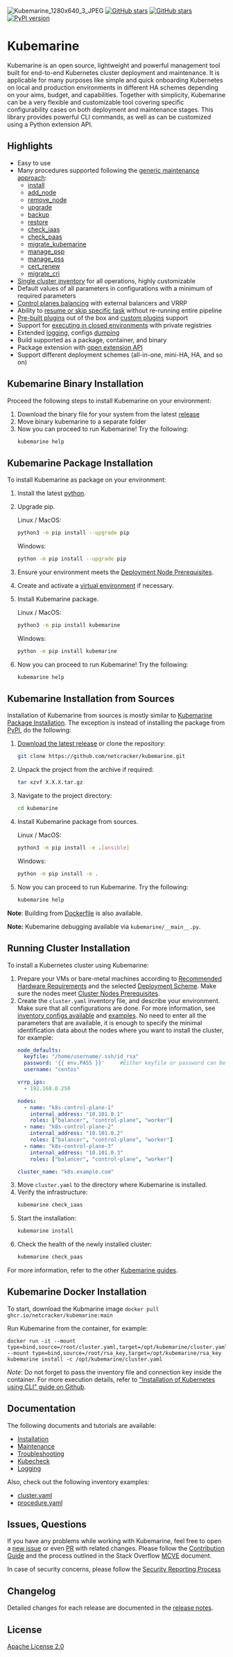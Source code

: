 ![Kubemarine_1280х640_3_JPEG](https://user-images.githubusercontent.com/5212888/162978291-63d55f19-7dc0-4126-ad39-cd69191e7e19.jpg)
[![GitHub stars](https://img.shields.io/github/v/release/Netcracker/Kubemarine)](https://github.com/Netcracker/KubeMarine/releases)
[![GitHub stars](https://img.shields.io/badge/contributions-welcome-orange.svg)](https://github.com/Netcracker/KubeMarine/blob/main/CONTRIBUTING.md)
[![PyPI version](https://badge.fury.io/py/kubemarine.svg)](https://badge.fury.io/py/kubemarine)

# Kubemarine

Kubemarine is an open source, lightweight and powerful management tool built for end-to-end Kubernetes cluster deployment and maintenance. It is applicable for many purposes like simple and quick onboarding Kubernetes on local and production environments in different HA schemes depending on your aims, budget, and capabilities. Together with simplicity, Kubemarine can be a very flexible and customizable tool covering specific configurability cases on both deployment and maintenance stages. This library provides powerful CLI commands, as well as can be customized using a Python extension API.

## Highlights
- Easy to use
- Many procedures supported following the [generic maintenance approach](documentation/Maintenance.md#basics):
  - [install](documentation/Installation.md#)
  - [add_node](documentation/Maintenance.md#add-node-procedure)
  - [remove_node](documentation/Maintenance.md#remove-node-procedure)
  - [upgrade](documentation/Maintenance.md#upgrade-procedure)
  - [backup](documentation/Maintenance.md#backup-procedure)
  - [restore](documentation/Maintenance.md#restore-procedure)
  - [check_iaas](documentation/Kubecheck.md#iaas-procedure)
  - [check_paas](documentation/Kubecheck.md#paas-procedure)
  - [migrate_kubemarine](documentation/Maintenance.md#kubemarine-migration-procedure)
  - [manage_psp](documentation/Maintenance.md#manage-psp-procedure)
  - [manage_pss](documentation/Maintenance.md#manage-pss-procedure)
  - [cert_renew](documentation/Maintenance.md#certificate-renew-procedure)
  - [migrate_cri](documentation/Maintenance.md#migration-cri-procedure)
- [Single cluster inventory](documentation/Installation.md#configuration) for all operations, highly customizable
- Default values of all parameters in configurations with a minimum of required parameters
- [Control planes balancing](documentation/Installation.md#full-ha-scheme) with external balancers and VRRP
- Ability to [resume or skip specific task](documentation/Installation.md#tasks-list-redefinition) without re-running entire pipeline
- [Pre-built plugins](documentation/Installation.md#predefined-plugins) out of the box and [custom plugins](documentation/Installation.md#custom-plugins-installation-procedures) support
- Support for [executing in closed environments](documentation/Installation.md#installation-without-internet-resources) with private registries
- Extended [logging](documentation/Logging.md), configs [dumping](documentation/Installation.md#dump-files)
- Build supported as a package, container, and binary
- Package extension with [open extension API](documentation/PackageExtension.md)
- Support different deployment schemes (all-in-one, mini-HA, HA, and so on)

## Kubemarine Binary Installation
Proceed the following steps to install Kubemarine  on your environment:
1. Download the binary file for your system from the latest [release](https://github.com/Netcracker/KubeMarine/releases)
2. Move binary kubemarine to a separate folder 
3. Now you can proceed to run Kubemarine! Try the following:
   ```bash
   kubemarine help
   ```


## Kubemarine Package Installation
To install Kubemarine as package on your environment:
1. Install the latest [python](https://www.python.org/downloads/).
1. Upgrade pip.

   Linux / MacOS:
   ```bash
   python3 -m pip install --upgrade pip
   ```
   Windows:
   ```bash
   python -m pip install --upgrade pip
   ```
1. Ensure your environment meets the [Deployment Node Prerequisites](documentation/Installation.md#prerequisites-for-deployment-node).
1. Create and activate a [virtual environment](https://realpython.com/python-virtual-environments-a-primer/) if necessary.
1. Install Kubemarine package.

   Linux / MacOS:
   ```bash
   python3 -m pip install kubemarine
   ```
   Windows:
   ```bash
   python -m pip install kubemarine
   ```
1. Now you can proceed to run Kubemarine! Try the following:
   ```bash
   kubemarine help
   ```


## Kubemarine Installation from Sources
Installation of Kubemarine from sources is mostly similar to [Kubemarine Package Installation](#kubemarine-package-installation).
The exception is instead of installing the package from [PyPI](https://pypi.org/project/kubemarine/), do the following:
1. [Download the latest release](https://github.com/netcracker/kubemarine/releases) or clone the repository:
   ```bash
   git clone https://github.com/netcracker/kubemarine.git
   ```
1. Unpack the project from the archive if required:
   ```bash
   tar xzvf X.X.X.tar.gz
   ```
1. Navigate to the project directory:
   ```bash
   cd kubemarine
   ```
1. Install Kubemarine package from sources.

   Linux / MacOS:
   ```bash
   python3 -m pip install -e .[ansible]
   ```
   Windows:
   ```bash
   python -m pip install -e .
   ```
1. Now you can proceed to run Kubemarine. Try the following:
    ```bash
    kubemarine help
    ```

**Note**: Building from [Dockerfile](Dockerfile) is also available.


**Note:** Kubemarine debugging available via `kubemarine/__main__.py`.


## Running Cluster Installation
To install a Kubernetes cluster using Kubemarine:
1. Prepare your VMs or bare-metal machines according to [Recommended Hardware Requirements](documentation/Installation.md#recommended-hardware-requirements) and the selected [Deployment Scheme](documentation/Installation.md#deployment-schemes). Make sure the nodes meet [Cluster Nodes Prerequisites](documentation/Installation.md#prerequisites-for-cluster-nodes).
1. Create the `cluster.yaml` inventory file, and describe your environment. Make sure that all configurations are done. For more information, see [inventory configs available](documentation/Installation.md#configuration) and [examples](examples/cluster.yaml). No need to enter all the parameters that are available, it is enough to specify the minimal identification data about the nodes where you want to install the cluster, for example:
   ```yaml
   node_defaults:
     keyfile: "/home/username/.ssh/id_rsa"
     password: '{{ env.PASS }}'     #Either keyfile or password can be used.
     username: "centos"

   vrrp_ips:
     - 192.168.0.250

   nodes:
     - name: "k8s-control-plane-1"
       internal_address: "10.101.0.1"
       roles: ["balancer", "control-plane", "worker"]
     - name: "k8s-control-plane-2"
       internal_address: "10.101.0.2"
       roles: ["balancer", "control-plane", "worker"]
     - name: "k8s-control-plane-3"
       internal_address: "10.101.0.3"
       roles: ["balancer", "control-plane", "worker"]

   cluster_name: "k8s.example.com"
   ```
1. Move `cluster.yaml` to the directory where Kubemarine is installed.
1. Verify the infrastructure:
   ```bash
   kubemarine check_iaas
   ```
1. Start the installation:
   ```bash
   kubemarine install
   ```
1. Check the health of the newly installed cluster:
   ```bash
   kubemarine check_paas
   ```

For more information, refer to the other [Kubemarine guides](#documentation).

## Kubemarine Docker Installation
To start, download the Kubmarine image ```docker pull ghcr.io/netcracker/kubemarine:main```

Run Kubemarine from the container, for example:
   ```
   docker run -it --mount type=bind,source=/root/cluster.yaml,target=/opt/kubemarine/cluster.yaml --mount type=bind,source=/root/rsa_key,target=/opt/kubemarine/rsa_key kubemarine install -c /opt/kubemarine/cluster.yaml
   ```
   *Note*: Do not forget to pass the inventory file and connection key inside the container.
   For more execution details, refer to ["Installation of Kubernetes using CLI" guide on Github](https://github.com/Netcracker/kubemarine/blob/main/documentation/Installation.md#installation-of-kubernetes-using-cli).

## Documentation
The following documents and tutorials are available:
- [Installation](documentation/Installation.md)
- [Maintenance](documentation/Maintenance.md)
- [Troubleshooting](documentation/Troubleshooting.md)
- [Kubecheck](documentation/Kubecheck.md)
- [Logging](documentation/Logging.md)

Also, check out the following inventory examples:
- [cluster.yaml](examples/cluster.yaml)
- [procedure.yaml](examples/procedure.yaml)

## Issues, Questions
If you have any problems while working with Kubemarine, feel free to open a [new issue](https://github.com/netcracker/kubemarine/issues) or even
[PR](https://github.com/netcracker/kubemarine/pulls) with related changes.
Please follow the [Contribution Guide](CONTRIBUTING.md ) and the process outlined in the Stack Overflow [MCVE](https://stackoverflow.com/help/mcve) document.

In case of security concerns, please follow the [Security Reporting Process](SECURITY.md)
## Changelog
Detailed changes for each release are documented in the [release notes](https://github.com/netcracker/kubemarine/releases).

## License
[Apache License 2.0](LICENSE)
